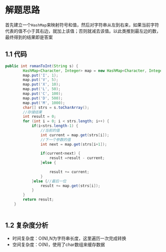 # 解题思路

首先建立一个`HashMap`来映射符号和值，然后对字符串从左到右来，如果当前字符代表的值不小于其右边，就加上该值；否则就减去该值。以此类推到最左边的数，最终得到的结果即是答案



## 1.1 代码

```java
public int romanToInt(String s) {
		HashMap<Character, Integer> map = new HashMap<Character, Integer>();
		map.put('I', 1);
		map.put('V', 5);
		map.put('X', 10);
		map.put('L', 50);
		map.put('C', 100);
		map.put('D', 500);
		map.put('M', 1000);
		char[] strs = s.toCharArray();
		//存储结果
		int result = 0;
		for (int i = 0; i < strs.length; i++) {
			if(i<strs.length-1) {
				//当前的值
				int current = map.get(strs[i]);
				//下一个参数的值
				int next = map.get(strs[i+1]);
			
				if(current<next) {
					result =result - current;					
				}else {
					
					result += current;
				}
			}else {//最后一位
				result += map.get(strs[i]);
			}
		}
		return result;
	}
	
```

## 1.2 复杂度分析

* 时间复杂度：O(N),N为字符串长度，这里遍历一次完成转换
* 空间复杂度：O(N)，使用了char数组来缓存数据